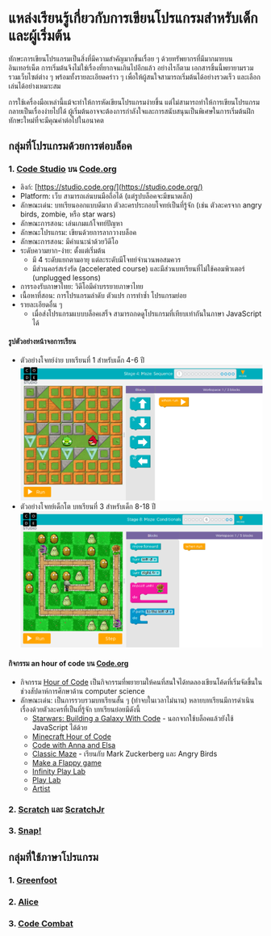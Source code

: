 # แหล่งเรียนรู้เกี่ยวกับการเขียนโปรแกรมสำหรับเด็กและผู้เริ่มต้น

ทักษะการเขียนโปรแกรมเป็นสิ่งที่มีความสำคัญมากขึ้นเรื่อย ๆ ด้วยทรัพยากรที่มีมากมายบนอินเทอร์เน็ต
การเริ่มต้นจึงไม่ใช่เรื่องที่ยากจนเกินไปอีกแล้ว อย่างไรก็ตาม เอกสารชิ้นนี้พยายามรวมรวมเว็บไซต์ต่าง ๆ
พร้อมทั้งรายละเอียดคร่าว ๆ เพื่อให้ผู้สนใจสามารถเริ่มต้นได้อย่างรวดเร็ว และเลือกเล่นได้อย่างเหมาะสม

การใช้เครื่องมือเหล่านี้แม้จะทำให้การหัดเขียนโปรแกรมง่ายขึ้น แต่ไม่สามารถทำให้การเขียนโปรแกรมกลายเป็นเรื่องง่ายไปได้ ผู้เริ่มต้นอาจจะต้องการกำลังใจและการสนับสนุนเป็นพิเศษในการเริ่มต้นฝึกทักษะใหม่ที่จะมีคุณค่าต่อไปในอนาคต

## กลุ่มที่โปรแกรมด้วยการต่อบล็อค

### 1. [Code Studio](https://studio.code.org/) บน [Code.org](http://code.org)

* ลิงก์: [https://studio.code.org/](https://studio.code.org/)
* Platform: เว็บ สามารถเล่นบนมือถือได้ (แต่รูปบล็อคจะมีขนาดเล็ก)
* ลักษณะเด่น: บทเรียนออกแบบดีมาก ตัวละครประกอบโจทย์เป็นที่รู้จัก (เช่น ตัวละครจาก angry birds, zombie, หรือ star wars)
* ลักษณะการสอน: เล่นเกมแก้โจทย์ปัญหา
* ลักษณะโปรแกรม: เขียนด้วยการลากวางบล็อค
* ลักษณะการสอน: มีคำแนะนำด้วยวิดีโอ
* ระดับความยาก-ง่าย: ตั้งแต่เริ่มต้น
  * มี 4 ระดับแยกตามอายุ แต่ละระดับมีโจทย์จำนวนพอสมควร
  * มีส่วนคอร์สเร่งรัด (accelerated course) และมีส่วนบทเรียนที่ไม่ใช้คอมพิวเตอร์ (unplugged lessons)
* การรองรับภาษาไทย: วิดีโอมีคำบรรยายภาษาไทย
* เนื้อหาที่สอน: การโปรแกรมลำดับ ตัวแปร การทำซ้ำ โปรแกรมย่อย
* รายละเอียดอื่น ๆ
  * เมื่อส่งโปรแกรมแบบบล็อคเสร็จ สามารถกดดูโปรแกรมที่เทียบเท่ากันในภาษา JavaScript ได้

#### รูปตัวอย่างหน้าจอการเรียน
* ตัวอย่างโจทย์ง่าย บทเรียนที่ 1 สำหรับเด็ก 4-6 ปี ![ตัวอย่าง-ง่าย](images/code-studio/sample-easy.png)
* ตัวอย่างโจทย์เด็กโต บทเรียนที่ 3 สำหรับเด็ก 8-18 ปี
![ตัวอย่าง-เงื่อนไ](images/code-studio/sample-conditions.png)

#### กิจกรรม an hour of code บน [Code.org](https://code.org/learn)
* กิจกรรม [Hour of Code](https://en.wikipedia.org/wiki/Code.org#Hour_of_Code) เป็นกิจกรรมที่พยายามให้คนที่สนใจได้ทดลองเขียนโค้ดที่เริ่มจัดขึ้นในช่วงสัปดาห์การศึกษาด้าน computer science
* ลักษณะเด่น: เป็นการรวบรวมบทเรียนสั้น ๆ (ทำจบในเวลาไม่นาน) หลายบทเรียนมีการดำเนินเรื่องด้วยตัวละครที่เป็นที่รู้จัก บทเรียนย่อยมีดังนี้
  * [Starwars: Building a Galaxy With Code](https://code.org/starwars) - นอกจากใช้บล็อคแล้วยังใช้ JavaScript ได้ด้วย
  * [Minecraft Hour of Code](https://code.org/mc)
  * [Code with Anna and Elsa](https://hourofcode.com/frzn)
  * [Classic Maze](https://hourofcode.com/code) - เรียนกับ Mark Zuckerberg และ Angry Birds
  * [Make a Flappy game](https://hourofcode.com/flap)
  * [Infinity Play Lab](https://hourofcode.com/inf)
  * [Play Lab](https://hourofcode.com/lab)
  * [Artist](https://hourofcode.com/art)

### 2. [Scratch](https://scratch.mit.edu/) และ [ScratchJr](https://www.scratchjr.org/)

### 3. [Snap!](http://snap.berkeley.edu/)

## กลุ่มที่ใช้ภาษาโปรแกรม

### 1. [Greenfoot](http://www.greenfoot.org/)

### 2. [Alice](http://www.alice.org/index.php)

### 3. [Code Combat](https://codecombat.com/)
